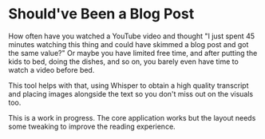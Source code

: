 # Should've Been a Blog Post

How often have you watched a YouTube video and thought "I just spent 45 minutes watching this thing and could have
skimmed a blog post and got the same value?" Or maybe you have limited free time, and after putting the kids to bed,
doing the dishes, and so on, you barely even have time to watch a video before bed.

This tool helps with that, using Whisper to obtain a high quality transcript and placing images alongside the text so you
don't miss out on the visuals too.

This is a work in progress. The core application works but the layout needs some tweaking to improve the reading
experience.
